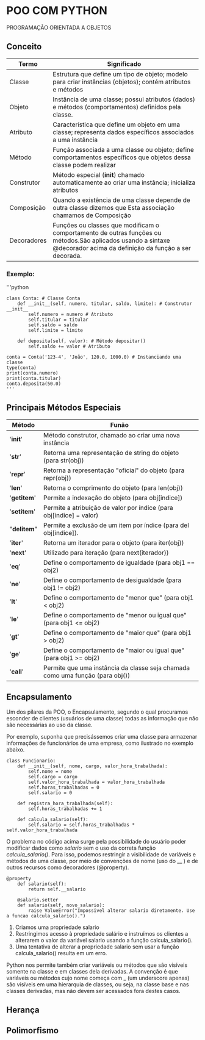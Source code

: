 # POO COM PYTHON

PROGRAMAÇÃO ORIENTADA A OBJETOS

## Conceito

| Termo      | Significado                                                                                                        |
| ---------- | ------------------------------------------------------------------------------------------------------------------ |
| Classe     | Estrutura que define um tipo de objeto; modelo para criar instâncias (objetos); contém atributos e métodos         |
| Objeto     | Instância de uma classe; possui atributos (dados) e métodos (comportamentos) definidos pela classe.                |
| Atributo   | Característica que define um objeto em uma classe; representa dados específicos associados a uma instância         |
| Método     | Função associada a uma classe ou objeto; define comportamentos específicos que objetos dessa classe podem realizar |
| Construtor | Método especial (**init**) chamado automaticamente ao criar uma instância; inicializa atributos                    |
| Composição | Quando a existência de uma classe depende de outra classe dizemos que Esta associação chamamos de Composição       |
| Decoradores | Funções ou classes que modificam o comportamento de outras funções ou métodos.São aplicados usando a sintaxe @decorador acima da definição da função a ser decorada.|

### Exemplo:

'''python


    class Conta: # Classe Conta
        def __init__(self, numero, titular, saldo, limite): # Construtor __init__
            self.numero = numero # Atributo
            self.titular = titular
            self.saldo = saldo
            self.limite = limite

        def deposita(self, valor): # Método depositar()
            self.saldo += valor # Atributo

    conta = Conta('123-4', 'João', 120.0, 1000.0) # Instanciando uma classe
    type(conta)
    print(conta.numero)
    print(conta.titular)
    conta.deposita(50.0)
    '''

## Principais Métodos Especiais

| Método        | Funão                                                                         |
| ------------- | ----------------------------------------------------------------------------- |
| '**init**'    | Método construtor, chamado ao criar uma nova instância                        |
| '**str**'     | Retorna uma representação de string do objeto (para str(obj))                 |
| '**repr**'    | Retorna a representação "oficial" do objeto (para repr(obj))                  |
| '**len**'     | Retorna o comprimento do objeto (para len(obj))                               |
| '**getitem**' | Permite a indexação do objeto (para obj[indice])                              |
| '**setitem**' | Permite a atribuição de valor por índice (para obj[indice] = valor)           |
| "**delitem**" | Permite a exclusão de um item por índice (para del obj[indice]).              |
| '**iter**'    | Retorna um iterador para o objeto (para iter(obj))                            |
| '**next**'    | Utilizado para iteração (para next(iterador))                                 |
| '**eq**'      | Define o comportamento de igualdade (para obj1 == obj2)                       |
| '**ne**'      | Define o comportamento de desigualdade (para obj1 != obj2)                    |
| '**lt**'      | Define o comportamento de "menor que" (para obj1 < obj2)                      |
| '**le**'      | Define o comportamento de "menor ou igual que" (para obj1 <= obj2)            |
|  '**gt**'      | Define o comportamento de "maior que" (para obj1 > obj2)                      |
| '**ge**'      | Define o comportamento de "maior ou igual que" (para obj1 >= obj2)            |
| '**call**'    | Permite que uma instância da classe seja chamada como uma função (para obj()) |

## Encapsulamento
Um dos pilares da POO, o Encapsulamento, segundo o qual procuramos esconder de clientes (usuários de uma classe) todas as informação que não são necessárias ao uso da classe.

Por exemplo, suponha que precisássemos criar uma classe para armazenar informações de funcionários de uma empresa, como ilustrado no exemplo abaixo.
    
    class Funcionario:
        def __init__(self, nome, cargo, valor_hora_trabalhada):
            self.nome = nome
            self.cargo = cargo
            self.valor_hora_trabalhada = valor_hora_trabalhada
            self.horas_trabalhadas = 0
            self.salario = 0

        def registra_hora_trabalhada(self):
            self.horas_trabalhadas += 1

        def calcula_salario(self):
            self.salario = self.horas_trabalhadas * self.valor_hora_trabalhada
O problema no código acima surge pela possibilidade do usuário poder modificar dados como _salario_ sem o uso da correta função _calcula_salario()_. Para isso, podemos restringir a visibilidade de variáveis e métodos de uma classe, por meio de convenções de nome (uso do __ ) e de outros recursos como decoradores (@property).

    @property
        def salario(self): 
            return self.__salario

        @salario.setter
        def salario(self, novo_salario): 
            raise ValueError("Impossivel alterar salario diretamente. Use a funcao calcula_salario().")
1. Criamos uma propriedade salario
2. Restringimos acesso à propriedade salário e instruímos os clientes a alterarem o valor da variável salario usando a função calcula_salario().
3. Uma tentativa de alterar a propriedade salario sem usar a função calcula_salario() resulta em um erro.

Python nos permite também criar variáveis ou métodos que são visíveis somente na classe e em classes dela derivadas. A convenção é que variáveis ou métodos cujo nome começa com _ (um underscore apenas) são visíveis em uma hierarquia de classes, ou seja, na classe base e nas classes derivadas, mas não devem ser acessados fora destes casos.
## Herança
## Polimorfismo
